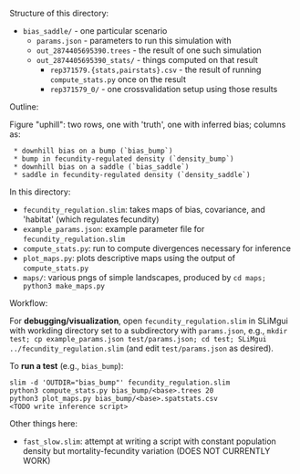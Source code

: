 Structure of this directory:

- `bias_saddle/` - one particular scenario
    * `params.json` - parameters to run this simulation with
    * `out_2874405695390.trees` - the result of one such simulation
    * `out_2874405695390_stats/` - things computed on that result
        - `rep371579.{stats,pairstats}.csv` - the result of running `compute_stats.py` once on the result
        - `rep371579_0/` - one crossvalidation setup using those results

Outline:

Figure "uphill": two rows, one with 'truth', one with inferred bias;
    columns as:

     * downhill bias on a bump (`bias_bump`)
     * bump in fecundity-regulated density (`density_bump`)
     * downhill bias on a saddle (`bias_saddle`)
     * saddle in fecundity-regulated density (`density_saddle`)


In this directory:

- `fecundity_regulation.slim`: takes maps of bias, covariance, and 'habitat' (which regulates fecundity)
- `example_params.json`: example parameter file for `fecundity_regulation.slim`
- `compute_stats.py`: run to compute divergences necessary for inference
- `plot_maps.py`: plots descriptive maps using the output of `compute_stats.py`
- `maps/`: various pngs of simple landscapes, produced by `cd maps; python3 make_maps.py`

Workflow:

For **debugging/visualization**, open `fecundity_regulation.slim` in SLiMgui
with workding directory set to a subdirectory with `params.json`,
e.g., `mkdir test; cp example_params.json test/params.json; cd test; SLiMgui ../fecundity_regulation.slim`
(and edit `test/params.json` as desired).

To **run a test** (e.g., `bias_bump`):
```
slim -d 'OUTDIR="bias_bump"' fecundity_regulation.slim
python3 compute_stats.py bias_bump/<base>.trees 20
python3 plot_maps.py bias_bump/<base>.spatstats.csv
<TODO write inference script>
```

Other things here:

- `fast_slow.slim`: attempt at writing a script with constant population density but mortality-fecundity variation (DOES NOT CURRENTLY WORK)
